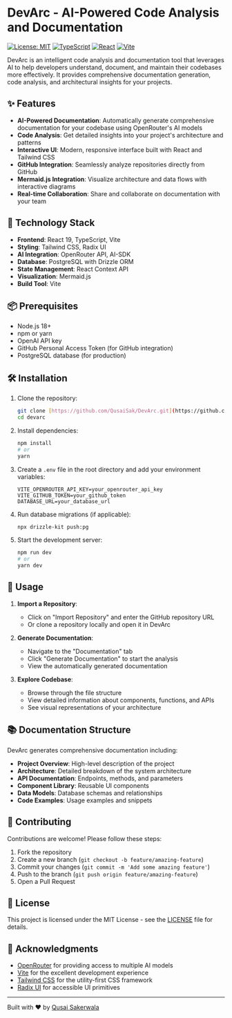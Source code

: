 # DevArc - AI-Powered Code Analysis and Documentation

[![License: MIT](https://img.shields.io/badge/License-MIT-yellow.svg)](https://opensource.org/licenses/MIT)
[![TypeScript](https://img.shields.io/badge/TypeScript-007ACC?style=flat&logo=typescript&logoColor=white)](https://www.typescriptlang.org/)
[![React](https://img.shields.io/badge/React-20232A?style=flat&logo=react&logoColor=61DAFB)](https://reactjs.org/)
[![Vite](https://img.shields.io/badge/Vite-646CFF?style=flat&logo=vite&logoColor=white)](https://vitejs.dev/)

DevArc is an intelligent code analysis and documentation tool that leverages AI to help developers understand, document, and maintain their codebases more effectively. It provides comprehensive documentation generation, code analysis, and architectural insights for your projects.

## ✨ Features

- **AI-Powered Documentation**: Automatically generate comprehensive documentation for your codebase using OpenRouter's AI models
- **Code Analysis**: Get detailed insights into your project's architecture and patterns
- **Interactive UI**: Modern, responsive interface built with React and Tailwind CSS
- **GitHub Integration**: Seamlessly analyze repositories directly from GitHub
- **Mermaid.js Integration**: Visualize architecture and data flows with interactive diagrams
- **Real-time Collaboration**: Share and collaborate on documentation with your team

## 🚀 Technology Stack

- **Frontend**: React 19, TypeScript, Vite
- **Styling**: Tailwind CSS, Radix UI
- **AI Integration**: OpenRouter API, AI-SDK
- **Database**: PostgreSQL with Drizzle ORM
- **State Management**: React Context API
- **Visualization**: Mermaid.js
- **Build Tool**: Vite

## 📦 Prerequisites

- Node.js 18+
- npm or yarn
- OpenAI API key
- GitHub Personal Access Token (for GitHub integration)
- PostgreSQL database (for production)

## 🛠️ Installation

1. Clone the repository:
   ```bash
   git clone [https://github.com/QusaiSak/DevArc.git](https://github.com/QusaiSak/DevArc.git)
   cd devarc
   ```

2. Install dependencies:
   ```bash
   npm install
   # or
   yarn
   ```

3. Create a `.env` file in the root directory and add your environment variables:
   ```env
   VITE_OPENROUTER_API_KEY=your_openrouter_api_key
   VITE_GITHUB_TOKEN=your_github_token
   DATABASE_URL=your_database_url
   ```

4. Run database migrations (if applicable):
   ```bash
   npx drizzle-kit push:pg
   ```

5. Start the development server:
   ```bash
   npm run dev
   # or
   yarn dev
   ```

## 🚀 Usage

1. **Import a Repository**:
   - Click on "Import Repository" and enter the GitHub repository URL
   - Or clone a repository locally and open it in DevArc

2. **Generate Documentation**:
   - Navigate to the "Documentation" tab
   - Click "Generate Documentation" to start the analysis
   - View the automatically generated documentation

3. **Explore Codebase**:
   - Browse through the file structure
   - View detailed information about components, functions, and APIs
   - See visual representations of your architecture

## 📚 Documentation Structure

DevArc generates comprehensive documentation including:

- **Project Overview**: High-level description of the project
- **Architecture**: Detailed breakdown of the system architecture
- **API Documentation**: Endpoints, methods, and parameters
- **Component Library**: Reusable UI components
- **Data Models**: Database schemas and relationships
- **Code Examples**: Usage examples and snippets

## 🤝 Contributing

Contributions are welcome! Please follow these steps:

1. Fork the repository
2. Create a new branch (`git checkout -b feature/amazing-feature`)
3. Commit your changes (`git commit -m 'Add some amazing feature'`)
4. Push to the branch (`git push origin feature/amazing-feature`)
5. Open a Pull Request

## 📄 License

This project is licensed under the MIT License - see the [LICENSE](LICENSE) file for details.

## 🙏 Acknowledgments

- [OpenRouter](https://openrouter.ai/) for providing access to multiple AI models
- [Vite](https://vitejs.dev/) for the excellent development experience
- [Tailwind CSS](https://tailwindcss.com/) for the utility-first CSS framework
- [Radix UI](https://www.radix-ui.com/) for accessible UI primitives

---

Built with ❤️ by [Qusai Sakerwala](https://github.com/QusaiSak)
